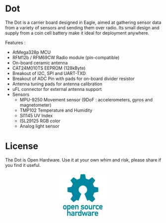 # Dot

The Dot is a carrier board designed in Eagle, aimed at gathering sensor data from a variety of sensors and sending them over radio.
Its small design and supply from a coin cell battery make it ideal for deployment anywhere.

Features :
* AtMega328p MCU
* RFM12b / RFM69CW Radio module (pin-compatible)
* On-board ceramic antenna
* CAT24M010TS EEPROM (128kByte)
* Breakout of I2C, SPI and UART-TXD
* Breakout of ADC Pin with pads for on-board divider resistor
* Antenna tuning pads for antenna calibration
* uFL connector for external antenna support 
* Sensors
  * MPU-9250 Movement sensor (9DoF : accelerometers, gyros and magnetometer)
  * TMP102 Temperature and Humidity
  * SI1145 UV Index
  * ISL29125 RGB color
  * Analog light sensor

  
# License
The Dot is Open Hardware. Use it at your own whim and risk, please share if you find it useful.

<p align="center"> 
<img src="images/oshw.jpg">
</p>